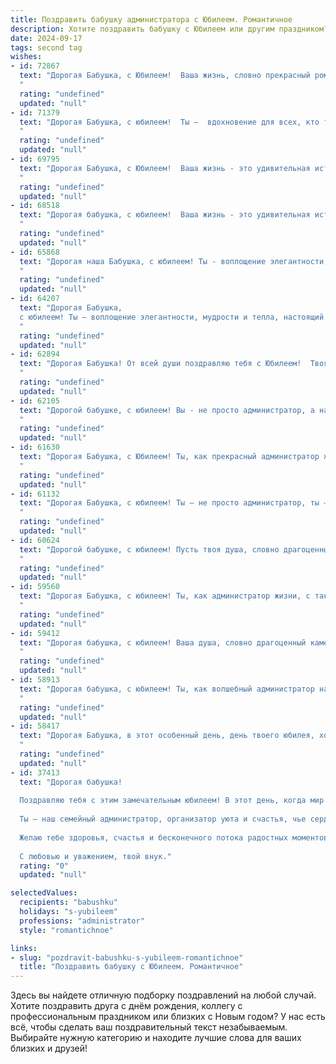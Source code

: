 ```yaml
---
title: Поздравить бабушку администратора с Юбилеем. Романтичное
description: Хотите поздравить бабушку с Юбилеем или другим праздником? Наш ИИ создаст незабываемое поздравление, а вы обязательно выделитесь среди других.  
date: 2024-09-17
tags: second tag
wishes:
- id: 72867
  text: "Дорогая Бабушка, с Юбилеем!  Ваша жизнь, словно прекрасный роман, полна мудрости, тепла и нежности. Вы –  истинно талантливый администратор, управляющая не только своим домом, но и нашими сердцами. Желаем Вам ещё долгих лет в окружении любви,  радости и нежных объятий!
  "
  rating: "undefined"
  updated: "null"
- id: 71379
  text: "Дорогая Бабушка, с юбилеем!  Ты –  вдохновение для всех, кто тебя знает, сердце нашего семейства, и неутомимый администратор наших жизней.  С годами твои глаза стали искриться еще ярче, а улыбка - еще теплее. Спасибо тебе за все!  Пусть твоя жизнь будет наполнена любовью, радостью и благополучием.
  "
  rating: "undefined"
  updated: "null"
- id: 69795
  text: "Дорогая Бабушка, с Юбилеем!  Ваша жизнь - это удивительная история, полная любви, мудрости и  нежности. Вы, как прекрасный администратор, всегда умели организовывать не только свою жизнь, но и жизнь всех вокруг. Пусть каждый день будет наполнен радостью, здоровьем и  искренним  счастьем, а мы, ваши близкие, всегда будем рядом, чтобы дарить вам тепло и заботу!
  "
  rating: "undefined"
  updated: "null"
- id: 68518
  text: "Дорогая бабушка, с юбилеем!  Ваша жизнь - это удивительная история, полная любви, доброты и нежности. Как администратор, Вы всегда умели организовывать, заботиться и создавать уют, и это качество делает Вас особенной. Желаю Вам крепкого здоровья, радостных мгновений и бесконечного счастья! Пусть каждый день будет наполнен теплом,  а сердце - любовью!
  "
  rating: "undefined"
  updated: "null"
- id: 65868
  text: "Дорогая наша Бабушка, с юбилеем! Ты - воплощение элегантности, мудрости и доброты. Твой профессионализм администратора всегда вдохновлял нас, а твоя душа, подобно нежному цветку, расцветает годами. Пусть этот день станет началом новой главы твоей прекрасной жизни, наполненной любовью, радостью и счастьем.
  "
  rating: "undefined"
  updated: "null"
- id: 64207
  text: "Дорогая Бабушка,
  с юбилеем! Ты – воплощение элегантности, мудрости и тепла, настоящий администратор жизни, которая всегда держит всё под контролем и создаёт вокруг себя уютную, гармоничную атмосферу. Спасибо за твою любовь, заботу и вдохновение. Желаю тебе крепкого здоровья, радости, мира и долгих лет счастливой жизни! 🎉
  "
  rating: "undefined"
  updated: "null"
- id: 62894
  text: "Дорогая Бабушка! От всей души поздравляю тебя с Юбилеем!  Твоя жизнь – это удивительная история, полная любви, заботы и доброты. Ты – настоящая королева, мудрая и красивая, все твои годы сияют теплым светом, что ты щедро делишь с окружающими. Пусть твоя душа всегда остаётся такой же молодой и жизнерадостной, а сердце бьётся в такт с радостью и счастьем!
  "
  rating: "undefined"
  updated: "null"
- id: 62105
  text: "Дорогой бабушке, с юбилеем! Вы - не просто администратор, а настоящая волшебница,  с чьей легкой руки  всё вокруг обретает гармонию и порядок. Пусть ваша жизнь будет наполнена бесконечной любовью, радостью,  и пусть  каждый день будет  полным  ярких  красок,  как  цветок  в цветущем саду вашей души!
  "
  rating: "undefined"
  updated: "null"
- id: 61630
  text: "Дорогая Бабушка, с Юбилеем! Ты, как прекрасный администратор жизни, всегда организовывала, управляла и направляла нас с любовью и заботой. Твоя мудрость и опыт - это бесценный дар, который ты щедро даришь нам каждый день. Желаю тебе долгих лет, наполненных счастьем, любовью и радостью, чтобы твои глаза всегда сияли от светлых чувств. Пусть твоя жизнь будет такой же яркой и прекрасной, как ты сама. С любовью и уважением, твои близкие.
  "
  rating: "undefined"
  updated: "null"
- id: 61132
  text: "Дорогая Бабушка, с юбилеем! Ты – не просто администратор, ты – хозяйка жизни,  твоя забота – как тёплая лампада, освещающая путь нашим сердцам. Пусть каждый день дарит тебе столько же любви и радости, сколько ты дарила нам.
  "
  rating: "undefined"
  updated: "null"
- id: 60624
  text: "Дорогой бабушке, с юбилеем! Пусть твоя душа, словно драгоценный камень, сияет вечной молодостью и красотой. Ты - наша мудрая администратор жизни, всегда организованная, но при этом  полная нежности и любви. Будь здорова, счастлива и окружена заботой близких!
  "
  rating: "undefined"
  updated: "null"
- id: 59560
  text: "Дорогая Бабушка, с юбилеем! Ты, как администратор жизни, с такой любовью и заботой управляла нашим миром, создавая в нем уют и гармонию. Твое сердце – это теплое и гостеприимное лобби, где всегда рады гостям, где царит атмосфера счастья и покоя. В этот особенный день позволь нам выразить тебе нашу безграничную любовь и преданность. Пусть твоя жизнь будет наполнена только светлыми моментами и яркими красками, как рассвет в летнюю ночь. С днем рождения!
  "
  rating: "undefined"
  updated: "null"
- id: 59412
  text: "Дорогая бабушка, с юбилеем! Ваша душа, словно драгоценный камень, сияет любовью и мудростью, а ваша профессия Администратора – это не просто работа, а призвание, которое дарит людям комфорт и порядок. Пусть этот юбилей станет началом новой главы, наполненной радостью, теплом и бесконечной любовью близких.
  "
  rating: "undefined"
  updated: "null"
- id: 58913
  text: "Дорогая бабушка, с юбилеем! Ты, как волшебный администратор нашей жизни, управляешь ею с такой любовью и заботой. Пусть твой новый год будет полон радости, тепла и исполнения всех желаний!
  "
  rating: "undefined"
  updated: "null"
- id: 58417
  text: "Дорогая Бабушка, в этот особенный день, день твоего юбилея, хочется сказать тебе, что ты – настоящая королева, управляющая не только своим  царством  дома,  но и  сердцами  всех,  кто  тебя  знает.  Твой талант администрирования жизненного пространства  и  твоя  нежная  душа  поражают  меня  каждый  день.  Спасибо,  что  ты  есть,  что  ты – мое  солнышко, мой  маяк  и  моя  нежная  любовь.
  "
  rating: "undefined"
  updated: "null"
- id: 37413
  text: "Дорогая бабушка!
  
  Поздравляю тебя с этим замечательным юбилеем! В этот день, когда мир поздравляет тебя с жизненным путём, полным мудрости и тепла, я хочу сказать, как сильно я тебя люблю и ценю.
  
  Ты — наш семейный администратор, организатор уюта и счастья, чье сердце щедро делится заботой и любовью. Каждый миг, проведённый с тобой, наполнен светом и радостью. Твоя сила и доброта вдохновляют, а твои мудрые советы — бесценны.
  
  Желаю тебе здоровья, счастья и бесконечного потока радостных моментов! Пусть каждый день приносит новые счастливые воспоминания, а твоя жизнь пусть будет наполнена яркими красками и теплом близких.
  
  С любовью и уважением, твой внук."
  rating: "0"
  updated: "null"

selectedValues:
  recipients: "babushku"
  holidays: "s-yubileem"
  professions: "administrator"
  style: "romantichnoe"

links:
- slug: "pozdravit-babushku-s-yubileem-romantichnoe"
  title: "Поздравить бабушку с Юбилеем. Романтичное"
---
```


Здесь вы найдете отличную подборку поздравлений на любой случай. 
Хотите поздравить друга с днём рождения, коллегу с профессиональным праздником или близких с Новым годом? У нас есть всё, чтобы сделать ваш поздравительный текст незабываемым. Выбирайте нужную категорию и находите лучшие слова для ваших близких и друзей!
